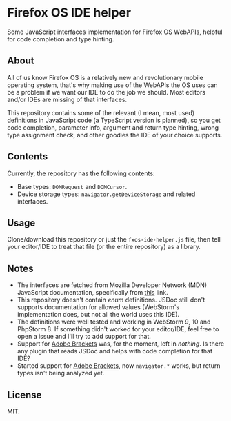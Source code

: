 # Firefox OS IDE helper

Some JavaScript interfaces implementation for Firefox OS WebAPIs, helpful for
code completion and type hinting.

## About

All of us know Firefox OS is a relatively new and revolutionary mobile operating
system, that's why making use of the WebAPIs the OS uses can be a problem if we
want our IDE to do the job we should. Most editors and/or IDEs are missing of
that interfaces.

This repository contains some of the relevant (I mean, most used) definitions in
JavaScript code (a TypeScript version is planned), so you get code completion,
parameter info, argument and return type hinting, wrong type assignment check,
and other goodies the IDE of your choice supports.

## Contents

Currently, the repository has the following contents:

* Base types: `DOMRequest` and `DOMCursor`.
* Device storage types: `navigator.getDeviceStorage` and related interfaces.

## Usage

Clone/download this repository or just the `fxos-ide-helper.js` file, then tell
your editor/IDE to treat that file (or the entire repository) as a library.

## Notes

* The interfaces are fetched from Mozilla Developer Network (MDN) JavaScript
  documentation, specifically from [this](http://goo.gl/C6y2XC) link.
* This repository doesn't contain *enum* definitions. JSDoc still don't supports
  documentation for allowed values (WebStorm's implementation does, but not all
  the world uses this IDE).
* The definitions were well tested and working in WebStorm 9, 10 and PhpStorm 8.
  If something didn't worked for your editor/IDE, feel free to open a issue and
  I'll try to add support for that.
* Support for [Adobe Brackets](http://brackets.io) was, for the moment, left in
  *nothing*. Is there any plugin that reads JSDoc and helps with code completion
  for that IDE?
* Started support for [Adobe Brackets](http://brackets.io), now `navigator.*`
  works, but return types isn't being analyzed yet.

## License

MIT.

